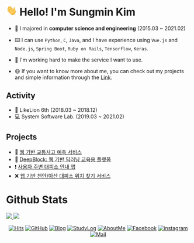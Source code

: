 <h1> <img  src="https://raw.githubusercontent.com/ABSphreak/ABSphreak/master/gifs/Hi.gif" width="30px"> Hello! I'm Sungmin Kim  </h1>

- 🏫 I majored in **computer science and engineering** (2015.03 ~ 2021.02)

- ⌨️  I can use `Python`, `C`, `Java`, and I have experience using `Vue.js` and `Node.js`, `Spring Boot`, `Ruby on Rails`, `Tensorflow`, `Keras`.

- 🤔 I'm working hard to make the service I want to use.

- 😃 If you want to know more about me, you can check out my projects and simple information through the [Link](https://www.sungmin.dev/about).

## Activity
- 🦁 LikeLion 6th (2018.03 ~ 2018.12)
- 💻 System Software Lab. (2019.03 ~ 2021.02)

## Projects
- 🚗 [웹 기반 교통사고 예측 서비스](https://github.com/devsungmin/Traffic-accident-prediction)
- 🧱 [DeepBlock: 웹 기반 딥러닝 교육용 플랫폼](https://github.com/DeepBl0ck/DeepBlock)
- ❗️ [사용자 주변 대피소 안내 앱](https://github.com/devsungmin/Mobile-SW-Project)
- ❌ [웹 기반 천안/아산 대피소 위치 찾기 서비스](https://github.com/devsungmin/OSS-Team)

# Github Stats
<a href='#'>
 <img src = "https://github-readme-stats.vercel.app/api?username=devsungmin&theme=react&show_icons=true&hide_border=true" height = "180px">
</a>
<a href="#">
  <img src = "https://github-readme-stats.vercel.app/api/top-langs/?username=devsungmin&theme=react&layout=compact" height = "180px">
</a>
<div align=center>
 
[![Hits](https://hits.seeyoufarm.com/api/count/incr/badge.svg?url=https://github.com/devsungmin)](https://hits.seeyoufarm.com)
[![GitHub](http://img.shields.io/badge/GitHub-Black?style=flat-square&logo=github&link=https://github.com/devsungmin)](https://github.com/devsungmin)
[![Blog](http://img.shields.io/badge/-My%20Blog-orange?style=flat-square&logo=Blogger&logoColor=white&link=https://blog.sungmin.dev/)](https://blog.sungmin.dev/)
[![StudyLog](http://img.shields.io/badge/-StudyLog-blue?style=flat-square&logo=Blogger&logoColor=white&link=https://www.sungmin.dev/)](https://www.sungmin.dev/)
[![AboutMe](https://img.shields.io/badge/About%20Me!-Green?style=flat-square&link=https://about.sungmin.dev/)](https://about.sungmin.dev/)
[![Facebook](https://img.shields.io/badge/facebook-1877f2?style=flat-square&logo=facebook&logoColor=white&link=https://www.facebook.com/devsunmgmin/)](https://www.facebook.com/devsungmin/)
[![instagram](https://img.shields.io/badge/instagram-E4405F?style=flat-square&logo=Instagram&logoColor=white&link=https://www.instagram.com/devsungmin/)](https://www.instagram.com/devsungmin/)
[![Mail](https://img.shields.io/badge/Gmail-d14836?style=flat-square&logo=Gmail&logoColor=white&link=mailto:kim@sungmin.dev)](mailto:kim@sungmin.dev)

</div>
